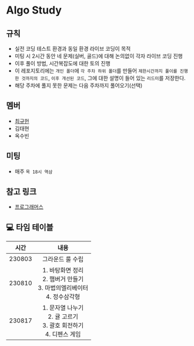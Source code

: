 # Algo Study

## 규칙

- 실전 코딩 테스트 환경과 동일 환경 라이브 코딩이 목적
- 미팅 시 2시간 동안 네 문제(실버, 골드)에 대해 논의없이 각자 라이브 코딩 진행
- 이후 풀이 방법, 시간복잡도에 대한 토의 진행
- 이 레포지토리에는 `개인 폴더`에 `각 주차 하위 폴더`를 만들어 `제한시간까지 풀이를 진행한 것까지의 코드`, `이후 개선된 코드`, 그에 대한 설명이 들어 있는 `리드미`를 저장한다. 
- 해당 주차에 풀지 못한 문제는 다음 주차까지 풀어오기(선택)

## 멤버

- [최규헌](./KUMA/)
- 김태현
- 옥수빈

## 미팅

- 매주 `목 18시 역삼`

## 참고 링크

- [프로그래머스](https://programmers.co.kr/)

## 💻 타임 테이블

|     시간      |             내용              |
| :-----------: | :---------------------------: |
| 230803 | 그라운드 룰 수립| 
| 230810 | 1. 바탕화면 정리<br/> 2. 햄버거 만들기<br/> 3. 마법의엘리베이터<br/> 4. 정수삼각형 |
| 230817 | 1. 문자열 나누기<br/> 2. 귤 고르기<br/> 3. 괄호 회전하기<br/> 4. 디펜스 게임 |
